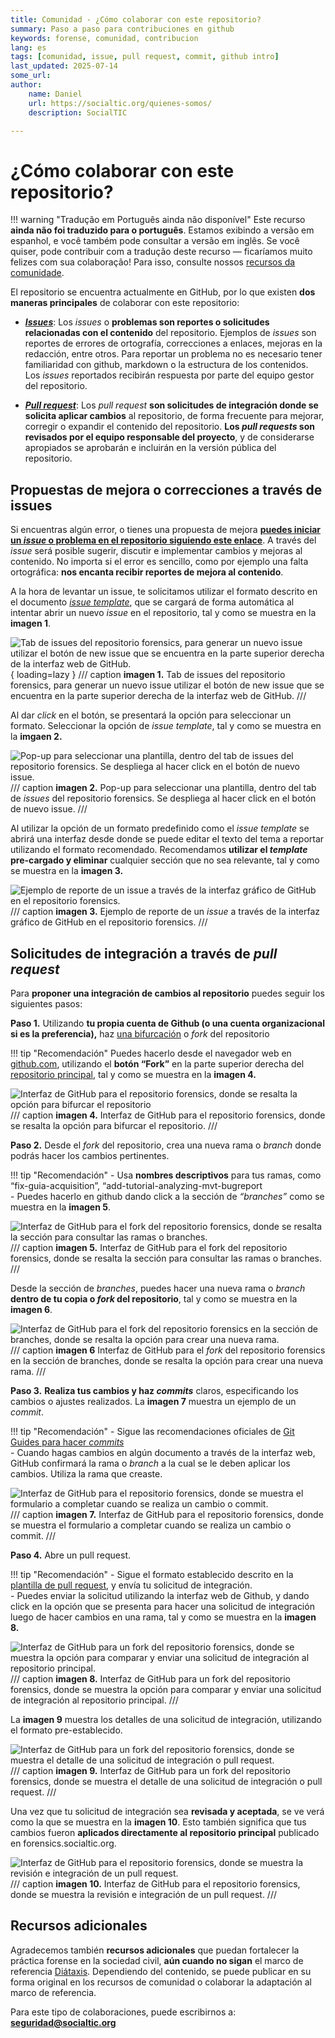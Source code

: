 ```yaml
---
title: Comunidad - ¿Cómo colaborar con este repositorio?
summary: Paso a paso para contribuciones en github
keywords: forense, comunidad, contribucion
lang: es
tags: [comunidad, issue, pull request, commit, github intro]
last_updated: 2025-07-14
some_url:
author:
    name: Daniel
    url: https://socialtic.org/quienes-somos/
    description: SocialTIC

---
```



# ¿Cómo colaborar con este repositorio?

!!! warning "Tradução em Português ainda não disponível"
    Este recurso **ainda não foi traduzido para o português**. Estamos exibindo a versão em espanhol, e você também pode consultar a versão em inglês. Se você quiser, pode contribuir com a tradução deste recurso — ficaríamos muito felizes com sua colaboração! Para isso, consulte nossos [recursos da comunidade](comunidad/como-colaborar.md).

El repositorio se encuentra actualmente en GitHub, por lo que existen **dos maneras principales** de colaborar con este repositorio:

* [***Issues***](https://github.com/Socialtic/forensics/issues): Los *issues* o **problemas son reportes o solicitudes relacionadas con el contenido** del repositorio.  Ejemplos de *issues* son reportes de errores de ortografía, correcciones a enlaces, mejoras en la redacción, entre otros. Para reportar un problema no es necesario tener familiaridad con github, markdown o la estructura de los contenidos. Los *issues* reportados recibirán respuesta por parte del equipo gestor del repositorio. 

* [***Pull request***](https://github.com/Socialtic/forensics/pulls): Los *pull request* **son solicitudes de integración donde se solicita aplicar cambios** al repositorio, de forma frecuente para mejorar, corregir o expandir el contenido del repositorio. **Los *pull requests* son revisados por el equipo responsable del proyecto**, y de considerarse apropiados se aprobarán e incluirán en la versión pública del repositorio. 

## Propuestas de mejora o correcciones a través de issues

Si encuentras algún error, o tienes una propuesta de mejora **[puedes iniciar un *issue* o problema en el repositorio siguiendo este enlace](https://github.com/Socialtic/forensics/issues/new)**. A través del *issue* será posible sugerir, discutir e implementar cambios y mejoras al contenido. No importa si el error es sencillo, como por ejemplo una falta ortográfica: **nos encanta recibir reportes de mejora al contenido**. 

A la hora de levantar un issue, te solicitamos utilizar el formato descrito en el documento [*issue template*](https://github.com/Socialtic/forensics/blob/main/.github/ISSUE_TEMPLATE/official_template.md), que se cargará de forma automática al intentar abrir un nuevo *issue* en el repositorio, tal y como se muestra en la **imagen 1**.

![Tab de issues del repositorio forensics, para generar un nuevo issue utilizar el botón de new issue que se encuentra en la parte superior derecha de la interfaz web de GitHub.](/comunidad/assets/img/community-new-issue.jpg "imagen 1"){ loading=lazy }
/// caption
**imagen 1.** Tab de issues del repositorio forensics, para generar un nuevo issue utilizar el botón de new issue que se encuentra en la parte superior derecha de la interfaz web de GitHub.
///

Al dar *click* en el botón, se presentará la opción para seleccionar un formato. Seleccionar la opción de *issue template*, tal y como se muestra en la **imgaen 2.**

![Pop-up para seleccionar una plantilla, dentro del tab de *issues* del repositorio forensics. Se despliega al hacer click en el botón de nuevo *issue.* ](/comunidad/assets/img/community-new-issue-pop-up.jpg "imagen 2")
/// caption
**imagen 2.** Pop-up para seleccionar una plantilla, dentro del tab de *issues* del repositorio forensics. Se despliega al hacer click en el botón de nuevo issue.
///

Al utilizar la opción de un formato predefinido como el *issue template* se abrirá una interfaz desde donde se puede editar el texto del tema a reportar utilizando el formato recomendado. Recomendamos **utilizar el *template* pre-cargado y eliminar** cualquier sección que no sea relevante, tal y como se muestra en la **imagen 3.**

![Ejemplo de reporte de un *issue* a través de la interfaz gráfico de GitHub en el repositorio forensics.](/comunidad/assets/img/community-new-template.jpg "imagen 3") 
/// caption
**imagen 3.** Ejemplo de reporte de un *issue* a través de la interfaz gráfico de GitHub en el repositorio forensics.
///


## Solicitudes de integración a través de *pull request*

Para **proponer una integración de cambios al repositorio** puedes seguir los siguientes pasos: 

**Paso 1.** Utilizando **tu propia cuenta de Github (o una cuenta organizacional si es la preferencia),** haz [una bifurcación](https://docs.github.com/en/pull-requests/collaborating-with-pull-requests/working-with-forks/fork-a-repo) o *fork* del repositorio  

!!! tip "Recomendación"
    Puedes hacerlo desde el navegador web en [github.com](http://github.com), utilizando el **botón “Fork”** en la parte superior derecha del [repositorio principal](https://github.com/Socialtic/forensics), tal y como se muestra en la **imagen 4.**

![Interfaz de GitHub para el repositorio forensics, donde se resalta la opción para bifurcar el repositorio](/comunidad/assets/img/community-fork-tab.jpg "imagen 4")
/// caption
**imagen 4.** Interfaz de GitHub para el repositorio forensics, donde se resalta la opción para bifurcar el repositorio.
///


**Paso 2.** Desde el *fork* del repositorio, crea una nueva rama o *branch* donde podrás hacer los cambios pertinentes.

!!! tip "Recomendación"
    - Usa **nombres descriptivos** para tus ramas, como “fix-guia-acquisition”, “add-tutorial-analyzing-mvt-bugreport  
    - Puedes hacerlo en github dando click a la sección de *“branches”* como se muestra en la **imagen 5**.   

![Interfaz de GitHub para el fork del repositorio forensics, donde se resalta la sección para consultar las ramas o branches.](/comunidad/assets/img/community-fork-branch-tab.jpg "imagen 5")  
/// caption
**imagen 5.** Interfaz de GitHub para el fork del repositorio forensics, donde se resalta la sección para consultar las ramas o branches.
///

Desde la sección de *branches*, puedes hacer una nueva rama o *branch* **dentro de tu copia o *fork* del repositorio**, tal y como se muestra en la **imagen 6**. 

![Interfaz de GitHub para el *fork* del repositorio forensics en la sección de branches, donde se resalta la opción para crear una nueva rama.](/comunidad/assets/img/community-fork-new-branch.jpg "imagen 6")  
/// caption
**imagen 6** Interfaz de GitHub para el *fork* del repositorio forensics en la sección de branches, donde se resalta la opción para crear una nueva rama.
///

**Paso 3.** **Realiza tus cambios y haz *commits*** claros, especificando los cambios o ajustes realizados. La **imagen 7** muestra un ejemplo de un *commit*.

!!! tip "Recomendación"
    - Sigue las recomendaciones oficiales de [Git Guides para hacer *commits*](https://github.com/git-guides/git-commit)  
    - Cuando hagas cambios en algún documento a través de la interfaz web, GitHub confirmará la rama o *branch* a la cual se le deben aplicar los cambios. Utiliza la rama que creaste. 

![Interfaz de GitHub para el repositorio forensics, donde se muestra el formulario a completar cuando se realiza un cambio o commit.](/comunidad/assets/img/community-fork-commit.jpg "imagen 7")
/// caption
**imagen 7.** Interfaz de GitHub para el repositorio forensics, donde se muestra el formulario a completar cuando se realiza un cambio o commit.
///


**Paso 4.** Abre un pull request.   

!!! tip "Recomendación"
    - Sigue el formato establecido descrito en la [plantilla de  pull request](https://docs.google.com/document/d/1elOOTVjq389TSSrClmDtlTEiYsCHXQCadvZfFzHmfs4/edit?tab=t.0#heading=h.j3djtr277ooi), y envía tu solicitud de integración.   
    - Puedes enviar la solicitud utilizando la interfaz web de Github, y dando click en la opción que se presenta para hacer una solicitud de integración luego de hacer cambios en una rama, tal y como se muestra en la **imagen 8.** 


![Interfaz de GitHub para un fork del repositorio forensics, donde se muestra la opción para comparar y enviar una solicitud de integración al repositorio principal.](/comunidad/assets/img/community-fork-compare-pull-request.jpg "imagen 8")
/// caption
**imagen 8.** Interfaz de GitHub para un fork del repositorio forensics, donde se muestra la opción para comparar y enviar una solicitud de integración al repositorio principal.
///

La **imagen 9** muestra los detalles de una solicitud de integración, utilizando el formato pre-establecido. 


![Interfaz de GitHub para un fork del repositorio forensics, donde se muestra el detalle de una solicitud de integración o pull request. ](/comunidad/assets/img/community-pull-request-template.jpg "imagen 9")
/// caption
**imagen 9.** Interfaz de GitHub para un fork del repositorio forensics, donde se muestra el detalle de una solicitud de integración o pull request. 
///

Una vez que tu solicitud de integración sea **revisada y aceptada**, se ve verá como la que se muestra en la **imagen 10**. Esto también significa que tus cambios fueron **aplicados directamente al repositorio principal** publicado en forensics.socialtic.org. 

![Interfaz de GitHub para el repositorio forensics, donde se muestra la revisión e integración de un pull request.](/comunidad/assets/img/community-pull-request-example.jpg "imagen 10. ")
/// caption
**imagen 10.** Interfaz de GitHub para el repositorio forensics, donde se muestra la revisión e integración de un pull request.
///

## Recursos adicionales

Agradecemos también **recursos adicionales** que puedan fortalecer la práctica forense en la sociedad civil, **aún cuando no sigan** el marco de referencia [Diátaxis](https://diataxis.fr/). Dependiendo del contenido, se puede publicar en su forma original en los recursos de comunidad o colaborar la adaptación al marco de referencia. 

Para este tipo de colaboraciones, puede escribirnos a: [**seguridad@socialtic.org**](mailto:seguridad@socialtic.org)
